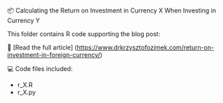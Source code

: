 📦 Calculating the Return on Investment in Currency X When Investing in Currency Y

This folder contains R code supporting the blog post:

🔗 [Read the full article] (https://www.drkrzysztofozimek.com/return-on-investment-in-foreign-currency/)


💻 Code files included:
- r_X.R
- r_X.py

